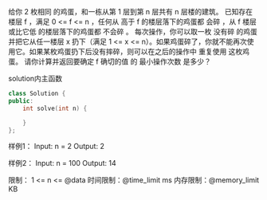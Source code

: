 给你 2 枚相同 的鸡蛋，和一栋从第 1 层到第 n 层共有 n 层楼的建筑。
已知存在楼层 f ，满足 0 <= f <= n ，任何从 高于 f 的楼层落下的鸡蛋都 会碎 ，从 f 楼层或比它低 的楼层落下的鸡蛋都 不会碎 。
每次操作，你可以取一枚 没有碎 的鸡蛋并把它从任一楼层 x 扔下（满足 1 <= x <= n）。如果鸡蛋碎了，你就不能再次使用它。如果某枚鸡蛋扔下后没有摔碎，则可以在之后的操作中 重复使用 这枚鸡蛋。
请你计算并返回要确定 f 确切的值 的 最小操作次数 是多少？

solution内主函数
```cpp
class Solution {
public:
    int solve(int n) {

    }
};
```

样例1：
Input: n = 2
Output: 2

样例2：
Input: n = 100
Output: 14

限制：
1 <= n <= @data
时间限制：@time_limit ms
内存限制：@memory_limit KB